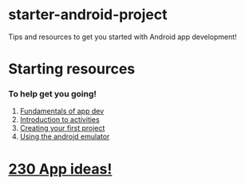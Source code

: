 # starter-android-project
Tips and resources to get you started with Android app development!

# Starting resources
### To help get you going!
1. [Fundamentals of app dev](https://developer.android.com/guide/components/fundamentals)
2. [Introduction to activities](https://developer.android.com/guide/components/activities/intro-activities)
3. [Creating your first project](https://developer.android.com/training/basics/firstapp/creating-project)
4. [Using the android emulator](https://developer.android.com/studio/run/emulator)

# [230 App ideas!](https://techvidvan.com/tutorials/android-project-ideas/)

